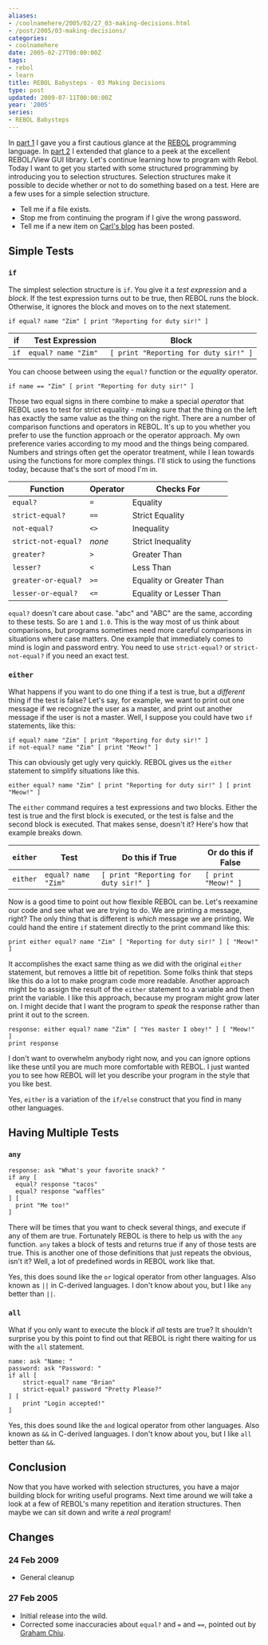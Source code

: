 ```yaml
---
aliases:
- /coolnamehere/2005/02/27_03-making-decisions.html
- /post/2005/03-making-decisions/
categories:
- coolnamehere
date: 2005-02-27T00:00:00Z
tags:
- rebol
- learn
title: REBOL Babysteps - 03 Making Decisions
type: post
updated: 2009-07-11T00:00:00Z
year: '2005'
series:
- REBOL Babysteps
---
```


[part 1]: /post/2004/01-getting-started/
[REBOL]: http://www.rebol.com
[part 2]: /post/2004/02-getting-started-with-view/

In [part 1][] I gave you a first cautious glance at the [REBOL][] programming
language. In [part 2][] I extended that glance to a peek at the 
excellent REBOL/View GUI library. Let's continue learning how to program with 
Rebol. Today I want to get you started with some structured programming by 
introducing you to selection structures.  Selection structures make it 
possible to decide whether or not to do something based on a test. Here are a 
few uses for a simple selection structure.
<!--more-->

[Carl's blog]: http://www.rebol.com/cgi-bin/blog.r

* Tell me if a file exists.
* Stop me from continuing the program if I give the wrong password.
* Tell me if a new item on [Carl's blog][] has been posted.

## Simple Tests

### `if`

The simplest selection structure is `if`. You give it a *test expression* and 
a *block*. If the test expression turns out to be true, then REBOL runs the 
block. Otherwise, it ignores the block and moves on to the next statement.

``` rebol
if equal? name "Zim" [ print "Reporting for duty sir!" ]
```

if   | Test Expression      | Block
-----|----------------------|--------------------------------------
`if` | `equal? name "Zim" ` | `[ print "Reporting for duty sir!" ]`

You can choose between using the `equal?` function or the *equality* operator.

``` rebol
if name == "Zim" [ print "Reporting for duty sir!" ]
```

Those two equal signs in there combine to make a special *operator* that REBOL 
uses to test for strict equality - making sure that the thing on the left has 
exactly the same value as the thing on the right. There are a number of 
comparison functions and operators in REBOL.  It's up to you whether you prefer 
to use the function approach or the operator approach. My own preference varies 
according to my mood and the things being compared. Numbers and strings often 
get the operator treatment, while I lean towards using the functions for more 
complex things. I'll stick to using the functions today, because that's the 
sort of mood I'm in.

Function            | Operator | Checks For
--------------------|----------|------------------------
`equal?`            | `=`      | Equality
`strict-equal?`     | `==`     | Strict Equality
`not-equal?`        | `<>`     | Inequality
`strict-not-equal?` | *none*   |  Strict Inequality
`greater?`          | `>`      | Greater Than
`lesser?`           | `<`      | Less Than
`greater-or-equal?` | `>=`     | Equality or Greater Than
`lesser-or-equal?`  | `<=`     | Equality or Lesser Than

`equal?` doesn't care about case. "abc" and "ABC" are the same, according to 
these tests. So are `1` and `1.0`. This is the way most of us think about 
comparisons, but programs sometimes need more careful comparisons in 
situations where case matters.  One example that immediately comes to mind is 
login and password entry. You need to use `strict-equal?` or `strict-not-equal?` 
if you need an exact test.

### `either`

What happens if you want to do one thing if a test is true, but a *different* 
thing if the test is false? Let's say, for example, we want to print out one 
message if we recognize the user as a master, and print out another message if 
the user is not a master. Well, I suppose you could have two `if` statements, 
like this:

``` rebol
if equal? name "Zim" [ print "Reporting for duty sir!" ]
if not-equal? name "Zim" [ print "Meow!" ]
```

This can obviously get ugly very quickly. REBOL gives us the `either` statement 
to simplify situations like this.

``` rebol
either equal? name "Zim" [ print "Reporting for duty sir!" ] [ print "Meow!" ]
```

The `either` command requires a test expressions and two blocks. Either the 
test is true and the first block is executed, or the test is false and the 
second block is executed. That makes sense, doesn't it? Here's how that 
example breaks down.

`either` | Test                | Do this if True                       | Or do this if False
---------|---------------------|---------------------------------------|--------------------
`either` | `equal? name "Zim"` | `[ print "Reporting for duty sir!" ]` | `[ print "Meow!" ]`

Now is a good time to point out how flexible REBOL can be. Let's reexamine our 
code and see what we are trying to do. We are printing a message, right? The 
only thing that is different is *which* message we are printing. We could hand 
the entire `if` statement directly to the print command like this:

``` rebol
print either equal? name "Zim" [ "Reporting for duty sir!" ] [ "Meow!" ]
```

It accomplishes the exact same thing as we did with the original `either` 
statement, but removes a little bit of repetition. Some folks think that steps 
like this do a lot to make program code more readable. Another approach might 
be to assign the result of the `either` statement to a variable and then print 
the variable. I like this approach, because my program might grow later on. I 
might decide that I want the program to *speak* the response rather than print 
it out to the screen.

``` rebol
response: either equal? name "Zim" [ "Yes master I obey!" ] [ "Meow!" ]
print response
```

I don't want to overwhelm anybody right now, and you can ignore options like 
these until you are much more comfortable with REBOL. I just wanted you to see 
how REBOL will let you describe your program in the style that you like best.

Yes, `either` is a variation of the `if/else` construct that you find in many 
other languages.

## Having Multiple Tests

### `any`

``` rebol
response: ask "What's your favorite snack? " 
if any [ 
  equal? response "tacos" 
  equal? response "waffles" 
] [ 
  print "Me too!" 
]
```

There will be times that you want to check several things, and execute if any 
of them are true. Fortunately REBOL is there to help us with the `any` 
function. `any` takes a block of tests and returns true if any of those tests 
are true. This is another one of those definitions that just repeats the 
obvious, isn't it? Well, a lot of predefined words in REBOL work like that.

Yes, this does sound like the `or` logical operator from other 
languages. Also known as `||` in C-derived languages. I don't know 
about you, but I like `any` better than `||`.

### `all`

What if you only want to execute the block if *all* tests are true? It 
shouldn't surprise you by this point to find out that REBOL is right there 
waiting for us with the `all` statement.

``` rebol
name: ask "Name: " 
password: ask "Password: " 
if all [ 
    strict-equal? name "Brian" 
    strict-equal? password "Pretty Please?" 
] [ 
    print "Login accepted!" 
]
```

Yes, this does sound like the `and` logical operator from other 
languages. Also known as `&&` in C-derived languages. I don't know 
about you, but I like `all` better than `&&`.

## Conclusion

Now that you have worked with selection structures, you have a major building 
block for writing useful programs. Next time around we will take a look at a 
few of REBOL's many repetition and iteration structures. Then maybe we can sit 
down and write a *real* program!

## Changes

### 24 Feb 2009

* General cleanup

### 27 Feb 2005

* Initial release into the wild.
* Corrected some inaccuracies about `equal?` and <code>=</code> and <code>==</code>, 
  pointed out by <a href="http://www.compkarori.com/vanilla/">Graham Chiu</a>.


